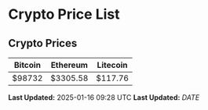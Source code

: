 # Crypto Price List

## Crypto Prices
| Bitcoin | Ethereum | Litecoin |
| ------- | -------- | -------- |
| $98732 | $3305.58 | $117.76 |
**Last Updated:** 2025-01-16 09:28 UTC
**Last Updated:** $DATE$
